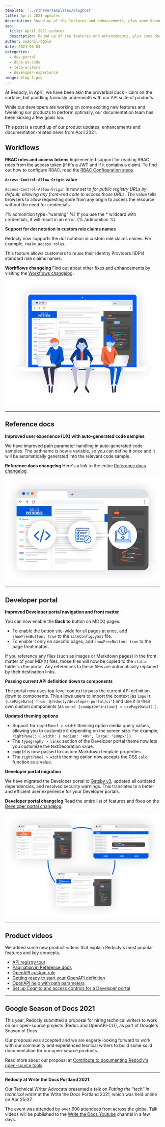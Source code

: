 ```yaml
---
template: '../@theme/templates/BlogPost'
title: April 2021 updates
description: Round up of the features and enhancements, plus some documentation news from April 2021
seo:
  title: April 2021 updates
  description: Round up of the features and enhancements, plus some documentation news from April 2021
author: swapnil-ogale
date: 2021-05-04
categories:
  - dev-portal
  - docs-as-code
  - tech-writers
  - developer-experience
image: blog-1.png
---
```


At Redocly, in April, we have been akin the proverbial duck - calm on the surface, but paddling furiously underneath with our API suite of products.

While our developers are working on some exciting new features and tweaking our products to perform optimally, our documentation team has been kicking a few goals too.

This post is a round up of our product updates, enhancements and documentation-related news from April 2021.

## Workflows

**RBAC roles and access tokens**
Implemented support for reading RBAC roles from the access token (if it's a JWT and if it contains a claim). To find out how to configure RBAC, read the [RBAC Configuration steps](../docs-legacy/developer-portal/configuration/rbac.md#configuration-steps).

**`Access-Control-Allow-Origin` value**

`Access-Control-Allow-Origin` is now set to *for public registry URLs by default, allowing any front-end code to access those URLs. The* value tells browsers to allow requesting code from any origin to access the resource without the need for credentials.

{% admonition type="warning" %}
If you use the * wildcard with credentials, it will result in an error.
{% /admonition %}

**Support for dot notation in custom role claims names**

Redocly now supports the dot notation in custom role claims names. For example, `realm_access.roles`.

This feature allows customers to reuse their Identity Providers (IDPs) standard role claims names.

**Workflows changelog**
Find out about other fixes and enhancements by visiting the [Workflows changelog](../docs-legacy/workflows/changelog.md).

![Workflow features](./images/workflows.png)

***
## Reference docs

**Improved user experience (UX) with auto-generated code samples**

We have improved path parameter handling in auto-generated code samples. The pathname is now a variable, so you can define it once and it will be automatically generated into the relevant code sample.

**Reference docs changelog**
Here's a link to the entire [Reference docs changelog](../docs-legacy/api-reference-docs/changelog.md).

![Reference docs features](./images/refdocs.png)

***
## Developer portal

**Improved Developer portal navigation and front matter**

You can now enable the **Back to** button on MD(X) pages.

- To enable the button site-wide for all pages at once, add `showPrevButton: true` to the `siteConfig.yaml` file.
- To enable it only on specific pages, add `showPrevButton: true` to the page front matter.

If you reference any files (such as images or Markdown pages) in the front matter of your MD(X) files, those files will now be copied to the `static` folder in the portal. Any references to these files are automatically replaced by their destination links.

**Passing current API definition down to components**

The portal now uses top-level context to pass the current API definition down to components. This allows users to import the context (as `import {usePageData} from '@redocly/developer-portal/ui'`) and use it in their own custom components (as `const {rawApiDefinition} = usePageData();`).

**Updated theming options**

- Support for `rightPanel > width` theming option media query values, allowing you to customize it depending on the screen size. For example, `rightPanel: { width: { medium: '40%', large: '800px'}}`.
- The `typography > links` section of the Developer portal theme now lets you customize the textDecoration value.
- `pageId` is now passed to custom Markdown template properties.
- The `rightPanel > width` theming option now accepts the CSS `calc` function as a value.

**Developer portal migration**

We have migrated the Developer portal to [Gatsby v3](https://www.gatsbyjs.com/blog/gatsby-v3/), updated all outdated dependencies, and resolved security warnings. This translates to a better and efficient user experience for your Developer portals.

**Developer portal changelog**
Read the entire list of features and fixes on the [Developer portal changelog](../docs-legacy/developer-portal/changelog.md).

![Developer portal features](./images/devportal.png)

***

## Product videos

We added some new product videos that explain Redocly's most popular features and key concepts.

- [API registry tour](https://www.youtube.com/watch?v=nj7v2oOnTj0)
- [Pagination in Reference docs](https://www.youtube.com/watch?v=7dMPPFVJx7A)
- [OpenAPI custom rule](https://www.youtube.com/watch?v=hLjzV-RmSno)
- [Getting ready to start your OpenAPI definition](https://www.youtube.com/watch?v=0ccz2lX4SpU)
- [OpenAPI help with path parameters](https://www.youtube.com/watch?v=AuJMFx_v6dY)
- [Set up Cognito and access controls for a Developer portal](https://www.youtube.com/watch?v=3LCeZsc-Z6o)

***

## Google Season of Docs 2021

This year, Redocly submitted a proposal for hiring technical writers to work on our open-source projects (Redoc and OpenAPI-CLI), as part of Google's Season of Docs.

Our proposal was accepted and we are eagerly looking forward to work with our community and experienced tecnical writers to build some solid documentation for our open-source products.

Read more about our proposal at [Contribute to documenting Redocly's open-source tools](https://redocly.com/gsod/).

***

**Redocly at Write the Docs Portland 2021**

Our Technical Writer Advocate presented a talk on *Putting the "tech" in technical writer* at the Write the Docs Portland 2021, which was held online on Apr 25-27.

The event was attended by over 600 attendees from across the globe. Talk videos will be published to the [Write the Docs Youtube](https://www.youtube.com/channel/UCr019846MitZUEhc6apDdcQ) channel in a few days.
